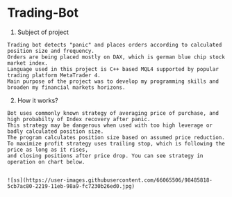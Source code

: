 # Trading-Bot
  1. Subject of project

    Trading bot detects "panic" and places orders according to calculated position size and frequency.
    Orders are being placed mostly on DAX, which is german blue chip stock market index. 
    Language used in this project is C++ based MQL4 supported by popular trading platform MetaTrader 4. 
    Main purpose of the project was to develop my programming skills and broaden my financial markets horizons.

  2. How it works?
  
    Bot uses commonly known strategy of averaging price of purchase, and high probabilty of Index recovery after panic. 
    This strategy may be dangerous when used with too high leverage or badly calculated position size. 
    The program calculates position size based on assumed price reduction. 
    To maximize profit strategy uses trailing stop, which is following the price as long as it rises, 
    and closing positions after price drop. You can see strategy in operation on chart below. 
    
    
    ![ss](https://user-images.githubusercontent.com/66065506/98485818-5cb7ac80-2219-11eb-98a9-fc7230b26ed0.jpg)
    

